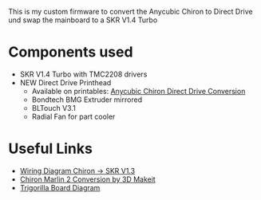This is my custom firmware to convert the Anycubic Chiron to Direct Drive und swap the mainboard to a SKR V1.4 Turbo

# Components used
- SKR V1.4 Turbo with TMC2208 drivers
- NEW Direct Drive Printhead
    - Available on printables: [Anycubic Chiron Direct Drive Conversion](https://www.printables.com/model/420876-anycubic-chiron-direct-drive-conversion-bmg-mirror)
    - Bondtech BMG Extruder mirrored
    - BLTouch V3.1
    - Radial Fan for part cooler
	
# Useful Links
- [Wiring Diagram Chiron -> SKR V1.3](https://www.3dmakeit.ca/us/gregs-projects/skr-1-3)
- [Chiron Marlin 2 Conversion by 3D Makeit](https://www.youtube.com/watch?v=KlbTFGVDv3Y)
- [Trigorilla Board Diagram](https://reprap.org/mediawiki/images/c/ca/Arduinomega1-4connectors.png)

